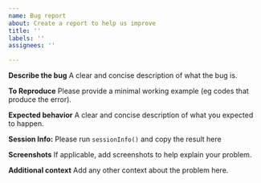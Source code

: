 ```yaml
---
name: Bug report
about: Create a report to help us improve
title: ''
labels: ''
assignees: ''

---
```


**Describe the bug**
A clear and concise description of what the bug is.

**To Reproduce**
Please provide a minimal working example (eg codes that produce the error).

**Expected behavior**
A clear and concise description of what you expected to happen.

**Session Info:**
Please run `sessionInfo()` and copy the result here

**Screenshots**
If applicable, add screenshots to help explain your problem.

**Additional context**
Add any other context about the problem here.
